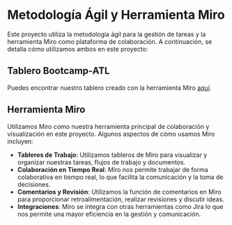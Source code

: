 # Metodología Ágil y Herramienta Miro
Este proyecto utiliza la metodología ágil para la gestión de tareas y la herramienta Miro como plataforma de colaboración. A continuación, se detalla cómo utilizamos ambos en este proyecto:

## Tablero  Bootcamp-ATL
Puedes encontrar nuestro tablero creado con la herramienta Miro [aquí](https://miro.com/app/board/uXjVMCiY-VY=/?share_link_id=41671110684).

## Herramienta Miro
Utilizamos Miro como nuestra herramienta principal de colaboración y visualización en este proyecto. Algunos aspectos de cómo usamos Miro incluyen:

- **Tableros de Trabajo**: Utilizamos tableros de Miro para visualizar y organizar nuestras tareas, flujos de trabajo y documentos.
- **Colaboración en Tiempo Real**: Miro nos permite trabajar de forma colaborativa en tiempo real, lo que facilita la comunicación y la toma de decisiones.
- **Comentarios y Revisión**: Utilizamos la función de comentarios en Miro para proporcionar retroalimentación, realizar revisiones y discutir ideas.
- **Integraciones**: Miro se integra con otras herramientas como Jira lo que nos permite una mayor eficiencia en la gestión y comunicación.

